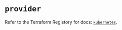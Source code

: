 # `provider`

Refer to the Terraform Registory for docs: [`kubernetes`](https://registry.terraform.io/providers/hashicorp/kubernetes/2.23.0/docs).
